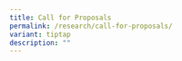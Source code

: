 ```yaml
---
title: Call for Proposals
permalink: /research/call-for-proposals/
variant: tiptap
description: ""
---
```

